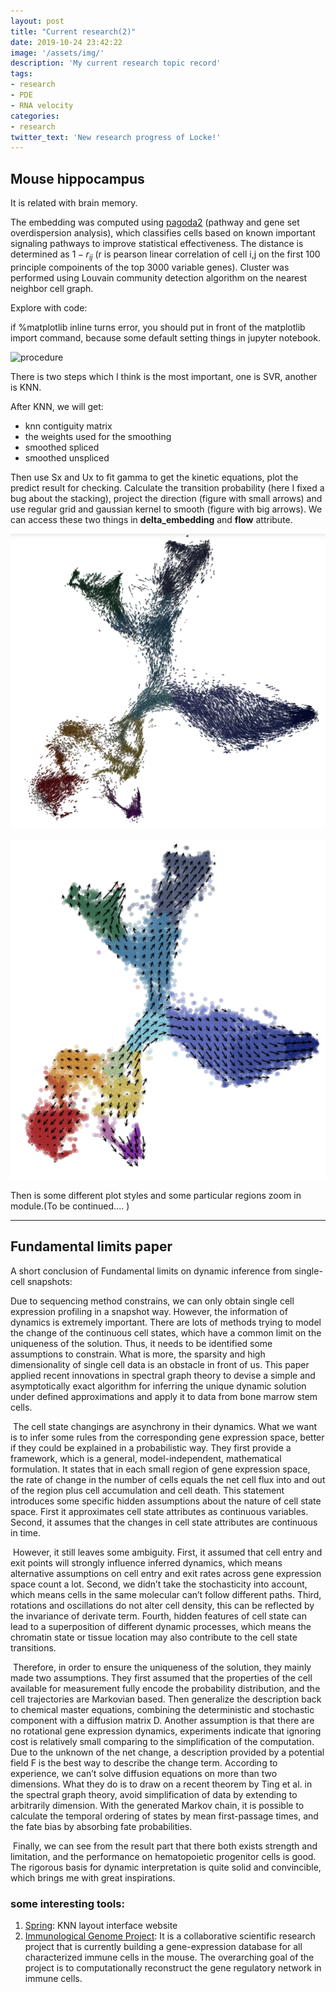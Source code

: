 ```yaml
---
layout: post
title: "Current research(2)"
date: 2019-10-24 23:42:22
image: '/assets/img/'
description: 'My current research topic record'
tags:
- research 
- PDE 
- RNA velocity 
categories:
- research 
twitter_text: 'New research progress of Locke!'
---
```


##  Mouse hippocampus

It is related with brain memory. 

The embedding was computed using [pagoda2](https://www.jianshu.com/p/f4d79b91d448) (pathway and gene set overdispersion analysis), which classifies cells based on known important signaling pathways to improve statistical effectiveness. The distance is determined as $1-r_{ij}$ (r is pearson linear correlation of cell i,j on the first 100 principle compoinents of the top 3000 variable genes). Cluster was performed using Louvain community detection algorithm on the nearest neighbor cell graph.

Explore with code: 

if %matplotlib inline turns error, you should put in front of the matplotlib import command, because some default setting things in jupyter notebook.

![procedure](https://github.com/clay001/blog/blob/gh-pages/_posts/posts_picture/Research(2)/procedure.png?raw=true)

There is two steps which I think is the most important, one is SVR, another is KNN. 

After KNN, we will get:

- knn contiguity matrix
- the weights used for the smoothing
- smoothed spliced
- smoothed unspliced

Then use Sx and Ux to fit gamma to get the kinetic equations, plot the predict result for checking. Calculate the transition probability (here I fixed a bug about the stacking), project the direction (figure with small arrows) and use regular grid and gaussian kernel to smooth (figure with big arrows). We can access these two things in **delta_embedding** and **flow** attribute.

![small_arrow](https://github.com/clay001/blog/blob/gh-pages/_posts/posts_picture/Research(2)/small_arrow.png?raw=true)

![big_arrow](https://github.com/clay001/blog/blob/gh-pages/_posts/posts_picture/Research(2)/big_arrow.png?raw=true)

 Then is some different plot styles and some particular regions zoom in module.(To be continued.... )

---------------------------------------------------------------------------------------------

## Fundamental limits paper

A short conclusion of Fundamental limits on dynamic inference from single-cell snapshots:

Due to sequencing method constrains, we can only obtain single cell expression profiling in a snapshot way. However, the information of dynamics is extremely important. There are lots of methods trying to model the change of the continuous cell states, which have a common limit on the uniqueness of the solution. Thus, it needs to be identified some assumptions to constrain. What is more, the sparsity and high dimensionality of single cell data is an obstacle in front of us. This paper applied recent innovations in spectral graph theory to devise a simple and asymptotically exact algorithm for inferring the unique dynamic solution under defined approximations and apply it to data from bone marrow stem cells.

​     The cell state changings are asynchrony in their dynamics. What we want is to infer some rules from the corresponding gene expression space, better if they could be explained in a probabilistic way. They first provide a framework, which is a general, model-independent, mathematical formulation. It states that in each small region of gene expression space, the rate of change in the number of cells equals the net cell flux into and out of the region plus cell accumulation and cell death. This statement introduces some specific hidden assumptions about the nature of cell state space. First it approximates cell state attributes as continuous variables. Second, it assumes that the changes in cell state attributes are continuous in time. 

​     However, it still leaves some ambiguity. First, it assumed that cell entry and exit points will strongly influence inferred dynamics, which means alternative assumptions on cell entry and exit rates across gene expression space count a lot. Second, we didn’t take the stochasticity into account, which means cells in the same molecular can’t follow different paths. Third, rotations and oscillations do not alter cell density, this can be reflected by the invariance of derivate term. Fourth, hidden features of cell state can lead to a superposition of different dynamic processes, which means the chromatin state or tissue location may also contribute to the cell state transitions.

​     Therefore, in order to ensure the uniqueness of the solution, they mainly made two assumptions. They first assumed that the properties of the cell available for measurement fully encode the probability distribution, and the cell trajectories are Markovian based. Then generalize the description back to chemical master equations, combining the deterministic and stochastic component with a diffusion matrix D. Another assumption is that there are no rotational gene expression dynamics, experiments indicate that ignoring cost is relatively small comparing to the simplification of the computation. Due to the unknown of the net change, a description provided by a potential field F is the best way to describe the change term. According to experience, we can’t solve diffusion equations on more than two dimensions. What they do is to draw on a recent theorem by Ting et al. in the spectral graph theory, avoid simplification of data by extending to arbitrarily dimension. With the generated Markov chain, it is possible to calculate the temporal ordering of states by mean first-passage times, and the fate bias by absorbing fate probabilities.

​     Finally, we can see from the result part that there both exists strength and limitation, and the performance on hematopoietic progenitor cells is good. The rigorous basis for dynamic interpretation is quite solid and convincible, which brings me with great inspirations. 

### some interesting tools:

1. [Spring](https://kleintools.hms.harvard.edu/tools/spring.html): KNN layout interface website
2. [Immunological Genome Project](https://www.immgen.org): It is a collaborative scientific research project that is currently building a gene-expression database for all characterized immune cells in the mouse. The overarching goal of the project is to computationally reconstruct the gene regulatory network in immune cells.